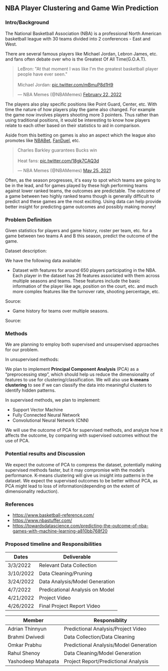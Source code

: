 ## NBA Player Clustering and Game Win Prediction

### Intro/Background

The National Basketball Association (NBA) is a professional North American basketball league with 30 teams divided into 2 conferences - East and West.

There are several famous players like Michael Jordan, Lebron James, etc. and fans often debate over who is the Greatest Of All Time(G.O.A.T).

<blockquote class="twitter-tweet"><p lang="en" dir="ltr">LeBron: &quot;At that moment I was like I&#39;m the greatest basketball player people have ever seen.&quot; <br><br>Michael Jordan: <a href="https://t.co/mBmuP8d1H9">pic.twitter.com/mBmuP8d1H9</a></p>&mdash; NBA Memes (@NBAMemes) <a href="https://twitter.com/NBAMemes/status/1496001690549768197?ref_src=twsrc%5Etfw">February 22, 2022</a></blockquote> <script async src="https://platform.twitter.com/widgets.js" charset="utf-8"></script>

The players also play specific positions like Point Guard, Center, etc. With time the nature of how players play the game also changed. For example the game now involves players shooting more 3 pointers. Thus rather than using traditional positions, it would be interesting to know how players relate to each other based on their statistics to aid in comparison.

Aside from this betting on games is also an aspect which the league also promotes like [NBABet](https://www.nba.com/nbabet), [FanDuel](https://www.fanduel.com/tnt), etc.

<blockquote class="twitter-tweet"><p lang="en" dir="ltr">Charles Barkley guarantees Bucks win<br><br>Heat fans: <a href="https://t.co/18gk7CAQ3d">pic.twitter.com/18gk7CAQ3d</a></p>&mdash; NBA Memes (@NBAMemes) <a href="https://twitter.com/NBAMemes/status/1397024441368932352?ref_src=twsrc%5Etfw">May 25, 2021</a></blockquote> <script async src="https://platform.twitter.com/widgets.js" charset="utf-8"></script>

Often, as the season progresses, it's easy to spot which teams are going to be in the lead, and for games played by these high performing teams against lower ranked teams, the outcomes are predictable. The outcome of a game between two highly ranked teams though is generally difficult to predict and these games are the most exciting. Using data can help provide better insight for predicting game outcomes and possibly making money!

### Problem Definition

Given statistics for players and game history, roster per team, etc. for a game between two teams A and B this season, predict the outcome of the game.

Dataset description:

We have the following data available:
- Dataset with features for around 650 players participating in the NBA. Each player in the dataset has 26 features associated with them across multiple seasons and teams. These features include the basic information of the player like age, position on the court, etc. and much more complex features like the turnover rate, shooting percentage, etc.

Source: 
- Game history for teams over multiple seasons.

Source: 

### Methods

We are planning to employ both supervised and unsupervised approaches for our problem. 

In unsupervised methods:

We plan to implement **Principal Component Analysis** (PCA) as a “preprocessing step”, which should help us reduce the dimensionality of features to use for clustering/classification. We will also use **k-means clustering** to see if we can classify the data into meaningful clusters to identify hidden patterns.

In supervised methods, we plan to implement:
- Support Vector Machine
- Fully Connected Neural Network 
- Convolutional Neural Network (CNN)

We will use the outcome of PCA for supervised methods, and analyze how it affects the outcome, by comparing with supervised outcomes without the use of PCA.

### Potential results and Discussion

We expect the outcome of PCA to compress the dataset, potentially making supervised methods faster, but it may compromise with the model’s performance. K-means clustering will give us insight into patterns in the dataset. We expect the supervised outcomes to be better without PCA, as PCA might lead to loss of information(depending on the extent of dimensionality reduction).

### References

- https://www.basketball-reference.com/
- https://www.nbastuffer.com/
- https://towardsdatascience.com/predicting-the-outcome-of-nba-games-with-machine-learning-a810bb768f20


### Proposed timeline and Responsibilities

| Dates       | Deliverable                     |
| ----------- | ------------------------------- |
| 3/3/2022    | Relevant Data Collection        |
| 3/10/2022   | Data Cleaning/Pruning           |
| 3/24/2022   | Data Analysis/Model Generation |
| 4/7/2022    | Predicational Analysis on Model |
| 4/21/2022   | Project Video                   |
| 4/26/2022   | Final Project Report Video      |


| Member             | Responsiblity                           |
| ------------------ | --------------------------------------- |
| Adrian Thinnyun    | Predictional Analysis/Project Video    |
| Brahmi Dwivedi     | Data Collection/Data Cleaning           |
| Omkar Prabhu       | Predictional Analysis/Model Generation |
| Rahul Shenoy       | Data Cleaning/Model Generation         |
| Yashodeep Mahapata | Project Report/Predictional Analysis   |

